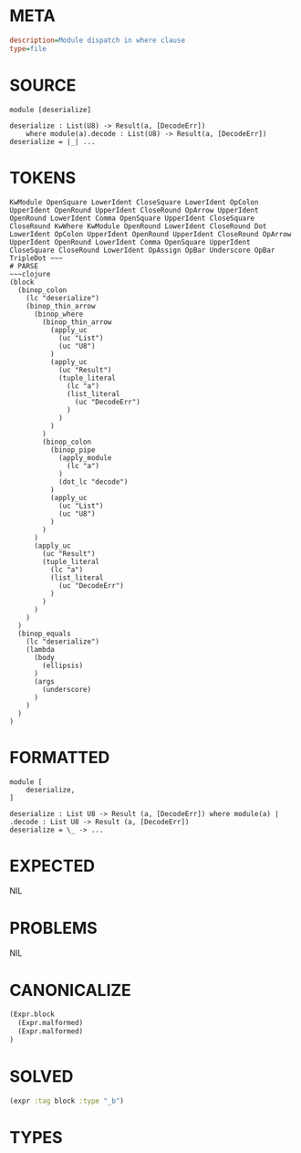 # META
~~~ini
description=Module dispatch in where clause
type=file
~~~
# SOURCE
~~~roc
module [deserialize]

deserialize : List(U8) -> Result(a, [DecodeErr])
	where module(a).decode : List(U8) -> Result(a, [DecodeErr])
deserialize = |_| ...
~~~
# TOKENS
~~~text
KwModule OpenSquare LowerIdent CloseSquare LowerIdent OpColon UpperIdent OpenRound UpperIdent CloseRound OpArrow UpperIdent OpenRound LowerIdent Comma OpenSquare UpperIdent CloseSquare CloseRound KwWhere KwModule OpenRound LowerIdent CloseRound Dot LowerIdent OpColon UpperIdent OpenRound UpperIdent CloseRound OpArrow UpperIdent OpenRound LowerIdent Comma OpenSquare UpperIdent CloseSquare CloseRound LowerIdent OpAssign OpBar Underscore OpBar TripleDot ~~~
# PARSE
~~~clojure
(block
  (binop_colon
    (lc "deserialize")
    (binop_thin_arrow
      (binop_where
        (binop_thin_arrow
          (apply_uc
            (uc "List")
            (uc "U8")
          )
          (apply_uc
            (uc "Result")
            (tuple_literal
              (lc "a")
              (list_literal
                (uc "DecodeErr")
              )
            )
          )
        )
        (binop_colon
          (binop_pipe
            (apply_module
              (lc "a")
            )
            (dot_lc "decode")
          )
          (apply_uc
            (uc "List")
            (uc "U8")
          )
        )
      )
      (apply_uc
        (uc "Result")
        (tuple_literal
          (lc "a")
          (list_literal
            (uc "DecodeErr")
          )
        )
      )
    )
  )
  (binop_equals
    (lc "deserialize")
    (lambda
      (body
        (ellipsis)
      )
      (args
        (underscore)
      )
    )
  )
)
~~~
# FORMATTED
~~~roc
module [
	deserialize,
]

deserialize : List U8 -> Result (a, [DecodeErr]) where module(a) | .decode : List U8 -> Result (a, [DecodeErr])
deserialize = \_ -> ...
~~~
# EXPECTED
NIL
# PROBLEMS
NIL
# CANONICALIZE
~~~clojure
(Expr.block
  (Expr.malformed)
  (Expr.malformed)
)
~~~
# SOLVED
~~~clojure
(expr :tag block :type "_b")
~~~
# TYPES
~~~roc
~~~
